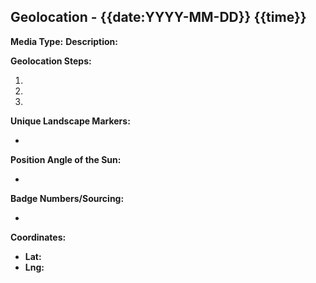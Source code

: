 ## Geolocation - {{date:YYYY-MM-DD}} {{time}}

**Media Type:** <!-- Image/Video -->
**Description:** 

**Geolocation Steps:**
1. <!-- Step 1: Identify landmarks in the media. -->
2. <!-- Step 2: Use mapping tools like Google Earth to match landmarks. -->
3. <!-- Step 3: Verify coordinates with online maps. -->

**Unique Landscape Markers:**
- <!-- Describe unique landscape features visible in the media. -->

**Position Angle of the Sun:**
- <!-- Note the position of the sun to help determine the time of day. -->

**Badge Numbers/Sourcing:**
- <!-- List any identifiable badge numbers or source details. -->

**Coordinates:** 
- **Lat:** 
- **Lng:** 

<!-- Note: Quick geolocation adds context. -->